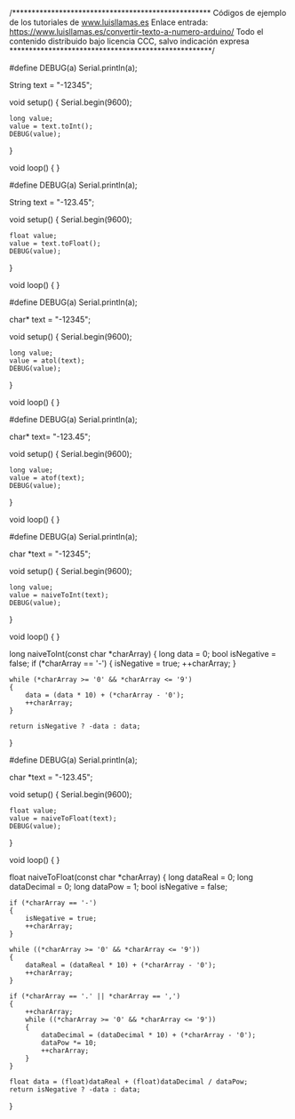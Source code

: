 /***************************************************
Códigos de ejemplo de los tutoriales de www.luisllamas.es
Enlace entrada: https://www.luisllamas.es/convertir-texto-a-numero-arduino/
Todo el contenido distribuido bajo licencia CCC, salvo indicación expresa
****************************************************/

#define DEBUG(a) Serial.println(a);

String text = "-12345";

void setup() 
{
	Serial.begin(9600);

	long value;
	value = text.toInt();
	DEBUG(value);
}

void loop()
{
}


#define DEBUG(a) Serial.println(a);

String text = "-123.45";

void setup() 
{
	Serial.begin(9600);

	float value;
	value = text.toFloat();
	DEBUG(value);
}

void loop()
{
}


#define DEBUG(a) Serial.println(a);

char* text = "-12345";

void setup() 
{
	Serial.begin(9600);

	long value;
	value = atol(text);
	DEBUG(value);
}

void loop()
{
}


#define DEBUG(a) Serial.println(a);

char* text= "-123.45";

void setup() 
{
	Serial.begin(9600);

	long value;
	value = atof(text);
	DEBUG(value);
}

void loop()
{
}


#define DEBUG(a) Serial.println(a);

char *text = "-12345";

void setup() {
	Serial.begin(9600);

	long value;
	value = naiveToInt(text);
	DEBUG(value);
}

void loop()
{
}

long naiveToInt(const char *charArray) {
	long data = 0;
	bool isNegative = false;
	if (*charArray == '-') 
	{
		isNegative = true;
		++charArray;
	}

	while (*charArray >= '0' && *charArray <= '9')
	{
		data = (data * 10) + (*charArray - '0');
		++charArray;
	}

	return isNegative ? -data : data;
}


#define DEBUG(a) Serial.println(a);

char *text = "-123.45";

void setup() {
	Serial.begin(9600);

	float value;
	value = naiveToFloat(text);
	DEBUG(value);
}

void loop()
{
}

float naiveToFloat(const char *charArray) 
{
	long dataReal = 0;
	long dataDecimal = 0;
	long dataPow = 1;
	bool isNegative = false;

	if (*charArray == '-')
	{
		isNegative = true;
		++charArray;
	}

	while ((*charArray >= '0' && *charArray <= '9'))
	{
		dataReal = (dataReal * 10) + (*charArray - '0');
		++charArray;
	}

	if (*charArray == '.' || *charArray == ',')
	{
		++charArray;
		while ((*charArray >= '0' && *charArray <= '9'))
		{
			dataDecimal = (dataDecimal * 10) + (*charArray - '0');
			dataPow *= 10;
			++charArray;
		}
	}

	float data = (float)dataReal + (float)dataDecimal / dataPow;
	return isNegative ? -data : data;
}